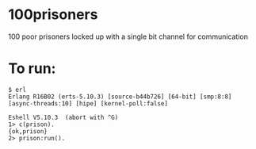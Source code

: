 100prisoners
============

100 poor prisoners locked up with a single bit channel for communication

To run:
=======
```
$ erl
Erlang R16B02 (erts-5.10.3) [source-b44b726] [64-bit] [smp:8:8] [async-threads:10] [hipe] [kernel-poll:false]

Eshell V5.10.3  (abort with ^G)
1> c(prison).
{ok,prison}
2> prison:run().
```
